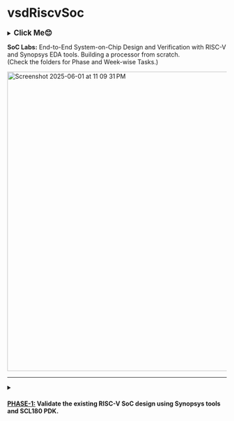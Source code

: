 # vsdRiscvSoc
<details>
  <summary><big><b>Click Me😊</b></big></summary>
  <p>Hiii! I'm Galvin Benson<br>Email ID: galvin.benson@gmail.com<br>GitHub Profile: https://github.com/galvin-benson<br>LinkedIn Profile: www.linkedin.com/in/galvin-benson
</p>
</details>

<b>SoC Labs:</b> End-to-End System-on-Chip Design and Verification with RISC-V and Synopsys EDA tools. Building a processor from scratch.<br>(Check the folders for Phase and Week-wise Tasks.)

<img width="686" alt="Screenshot 2025-06-01 at 11 09 31 PM" src="https://github.com/user-attachments/assets/962be1d5-f35c-418c-86d5-de274dd52047" />

---
<details>
<summary>
<h4>

[PHASE-1:](https://github.com/galvin-benson/vsdRiscvSoc/tree/main/PHASE-1) Validate the existing RISC-V SoC design using Synopsys tools and SCL180 PDK.</h4></summary>
- [WEEK-1:](https://github.com/galvin-benson/vsdRiscvSoc/blob/main/PHASE-1/WEEK-1.md) Focused on setting up a complete RISC-V development environment and understanding the foundational toolchain operations for RV32IMAC
</details>
